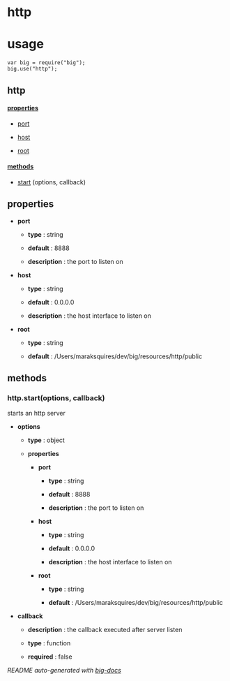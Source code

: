 # http


# usage

    var big = require("big");
    big.use("http");

## http

#### [properties](#http-properties)

  - [port](#http-properties-port)

  - [host](#http-properties-host)

  - [root](#http-properties-root)


#### [methods](#http-methods)

  - [start](#http-methods-start) (options, callback)


<a name="http-properties"></a>

## properties 


- **port** 

  - **type** : string

  - **default** : 8888

  - **description** : the port to listen on 

- **host** 

  - **type** : string

  - **default** : 0.0.0.0

  - **description** : the host interface to listen on

- **root** 

  - **type** : string

  - **default** : /Users/maraksquires/dev/big/resources/http/public


<a name="http-methods"></a> 

## methods 

<a name="http-methods-start"></a> 

### http.start(options, callback)

starts an http server

- **options** 

  - **type** : object

  - **properties**

    - **port** 

      - **type** : string

      - **default** : 8888

      - **description** : the port to listen on 

    - **host** 

      - **type** : string

      - **default** : 0.0.0.0

      - **description** : the host interface to listen on

    - **root** 

      - **type** : string

      - **default** : /Users/maraksquires/dev/big/resources/http/public

- **callback** 

  - **description** : the callback executed after server listen

  - **type** : function

  - **required** : false


*README auto-generated with [big-docs](https://github.com/bigcompany/big/resources/tree/master/docs)*